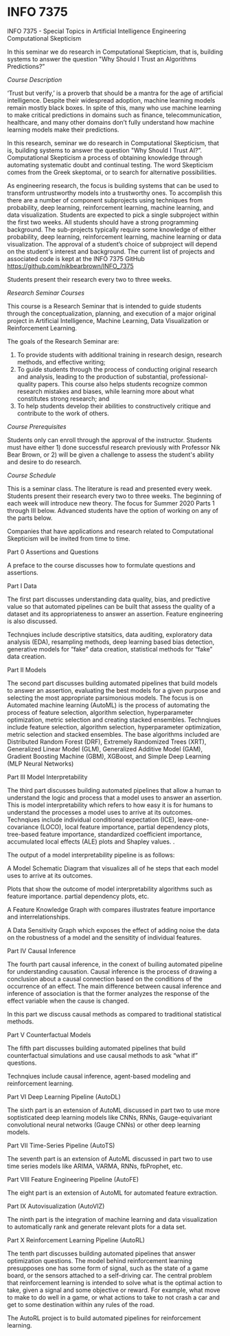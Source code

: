 # INFO 7375   
INFO 7375 - Special Topics in Artificial Intelligence Engineering Computational Skepticism   

In this seminar we do research in Computational Skepticism, that is, building systems to answer the question "Why Should I Trust an Algorithms Predictions?”   

_Course Description_    

‘Trust but verify,’ is a proverb that should be a mantra for the age of artificial intelligence. Despite their widespread adoption, machine learning models remain mostly black boxes. In spite of this, many who use machine learning to make critical predictions in domains such as finance, telecommunication, healthcare, and many other domains don’t fully understand how machine learning models make their predictions.

In this research, seminar we do research in Computational Skepticism, that is, building systems to answer the question "Why Should I Trust AI?”.   Computational Skepticism a process of obtaining knowledge through automating systematic doubt and continual testing. The word Skepticism comes from the Greek skeptomai, or to search for alternative possibilities.  

As engineering research, the focus is building systems that can be used to transform untrustworthy models into a trustworthy ones. To accomplish this there are a number of
component subprojects using techniques from probability, deep learning, reinforcement learning, machine learning, and data visualization. Students are expected to pick a single subproject within the first two weeks. All students should have a strong programming background. The sub-projects typically require some knowledge of either probability, deep learning, reinforcement learning, machine learning or data visualization. The approval of a student’s choice of subproject will depend on the student's interest and background. The current list of projects and associated code is kept at the INFO 7375 GitHub https://github.com/nikbearbrown/INFO_7375   

Students present their research every two to three weeks.  


_Research Seminar Courses_   

This course is a Research Seminar that is intended to guide students through the conceptualization, planning, and execution of a major original project in Artificial Intelligence, Machine Learning, Data Visualization or Reinforcement Learning. 

The goals of the Research Seminar are:

1. To provide students with additional training in research design, research methods, and effective writing;     
2. To guide students through the process of conducting original research and analysis, leading to the production of substantial, professional-quality papers. This course also helps students recognize common research mistakes and biases, while learning more about what constitutes strong research; and     
3. To help students develop their abilities to constructively critique and contribute to the work of others.    
 

_Course Prerequisites_

Students only can enroll through the approval of the instructor. Students must have either 1) done successful research previously with Professor Nik Bear Brown, or 2) will be given a challenge to assess the student's ability and desire to do research.


_Course Schedule_    

This is a seminar class. The literature is read and presented every week. Students present their research every two to three weeks. The beginning of each week will introduce new theory. The focus for Summer 2020 Parts 1 through III below.  Advanced students have the option of working on any of the parts below.

Companies that have applications and research related to Computational Skepticism will be invited from time to time. 

Part 0  Assertions and Questions  

A preface to the course discusses how to formulate questions and assertions.

Part I  Data  

The first part discusses understanding data quality, bias, and predictive value so that automated pipelines can be built that assess the quality of a dataset and its appropriateness to answer an assertion. Feature engineering is also discussed.

Technqiues include descriptive statsitics, data auditing, exploratory data analysis (EDA), resampling methods, deep learning based bias detection, generative models for “fake” data creation, statistical methods for “fake” data creation.

Part II  Models  

The second part discusses building automated pipelines that build models to answer an assertion, evaluating the best models for a given purpose and selecting the most appropriate parsimonious models. The focus is on Automated machine learning (AutoML) is the process of automating the process of feature selection, algorithm selection, hyperparameter optimization, metric selection and creating stacked ensembles.
Technqiues include feature selection, algorithm selection, hyperparameter optimization, metric selection and stacked ensembles.
The base algorithms included are Distributed Random Forest (DRF), Extremely Randomized Trees (XRT), Generalized Linear Model (GLM), Generalized Additive Model (GAM), Gradient Boosting Machine (GBM), XGBoost, and Simple Deep Learning (MLP Neural Networks)

Part III  Model Interpretability   

The third part discusses building automated pipelines that allow a human to understand the logic and process that a model uses to answer an assertion. This is model interpretability which refers to how easy it is for humans to understand the processes a model uses to arrive at its outcomes.
Technqiues include individual conditional expectation (ICE), leave-one-covariance (LOCO), local feature importance, partial dependency plots, tree-based feature importance, standardized coefficient importance, accumulated local effects (ALE) plots and Shapley values. .

The output of a model interpretability pipeline is as follows:  

A Model Schematic Diagram that visualizes all of he steps that each model uses to arrive at its outcomes.  

Plots that show the outcome of model interpretability algorithms such as feature importance. partial dependency plots, etc.  

A Feature Knowledge Graph with compares illustrates feature importance and interrelationships.   

A Data Sensitivity Graph which exposes the effect of adding noise the data on the robustness of a model and the sensitity of individual features.  


Part IV  Causal Inference   

The fourth part causal inference, in the conext of builing automated pipeline for understanding causation. Causal inference is the process of drawing a conclusion about a causal connection based on the conditions of the occurrence of an effect. The main difference between causal inference and inference of association is that the former analyzes the response of the effect variable when the cause is changed. 

In this part we discuss causal methods as compared to traditional statistical methods.

Part V  Counterfactual Models   

The fifth part discusses building automated pipelines that build counterfactual simulations and use causal methods to ask “what if” questions.

Technqiues include causal inference, agent-based modeling and reinforcement learning.

Part VI  Deep Learning Pipeline (AutoDL)   

The sixth part is an extension of AutoML discussed in part two to use more soptisticated deep learning models like CNNs, RNNs, Gauge-equivariant convolutional neural networks (Gauge CNNs) or other deep learning models.

Part VII  Time-Series Pipeline (AutoTS)    

The seventh part is an extension of AutoML discussed in part two to use time series models like ARIMA, VARMA, RNNs, fbProphet, etc. 

Part VIII  Feature Engineering Pipeline (AutoFE)   

The eight part is an extension of AutoML for automated feature extraction.

Part IX  Autovisualization (AutoVIZ)   

The ninth part is the integration of machine learning and data visualization to automatically rank and generate relevant plots for a data set.

Part X  Reinforcement Learning Pipeline (AutoRL)   

The tenth part discusses building automated pipelines that answer optimization questions.  The model behind reinforcement learning presupposes one has some form of signal, such as the state of a game board, or the sensors attached to a self-driving car. The central problem that reinforcement learning is intended to solve what is the optimal action to take, given a signal and some objective or reward. For example, what move to make to do well in a game, or what actions to take to not crash a car and get to some destination within any rules of the road.

The AutoRL project is to build automated pipelines for reinforcement learning.



